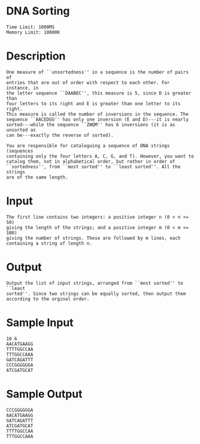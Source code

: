 DNA Sorting
=

    Time Limit: 1000MS
    Memory Limit: 10000K

Description
=

    One measure of ``unsortedness'' in a sequence is the number of pairs of
    entries that are out of order with respect to each other. For instance, in
    the letter sequence ``DAABEC'', this measure is 5, since D is greater than
    four letters to its right and E is greater than one letter to its right.
    This measure is called the number of inversions in the sequence. The
    sequence ``AACEDGG'' has only one inversion (E and D)---it is nearly
    sorted---while the sequence ``ZWQM'' has 6 inversions (it is as unsorted as
    can be---exactly the reverse of sorted).

    You are responsible for cataloguing a sequence of DNA strings (sequences
    containing only the four letters A, C, G, and T). However, you want to
    catalog them, not in alphabetical order, but rather in order of
    ``sortedness'', from ``most sorted'' to ``least sorted''. All the strings
    are of the same length.

Input
=

    The first line contains two integers: a positive integer n (0 < n <= 50)
    giving the length of the strings; and a positive integer m (0 < m <= 100)
    giving the number of strings. These are followed by m lines, each
    containing a string of length n.

Output
=

    Output the list of input strings, arranged from ``most sorted'' to ``least
    sorted''. Since two strings can be equally sorted, then output them
    according to the orginal order.

Sample Input
=

    10 6
    AACATGAAGG
    TTTTGGCCAA
    TTTGGCCAAA
    GATCAGATTT
    CCCGGGGGGA
    ATCGATGCAT

Sample Output
=

    CCCGGGGGGA
    AACATGAAGG
    GATCAGATTT
    ATCGATGCAT
    TTTTGGCCAA
    TTTGGCCAAA

